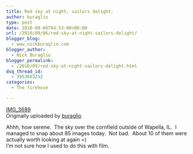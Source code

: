 ```yaml
---
title: Red sky at night, sailors delight.
author: buraglio
type: post
date: 2010-09-06T04:53:00+00:00
url: /2010/09/06/red-sky-at-night-sailors-delight/
blogger_blog:
  - www.nickburaglio.com
blogger_author:
  - Nick Buraglio
blogger_permalink:
  - /2010/09/red-sky-at-night-sailors-delight.html
dsq_thread_id:
  - 3953683252
categories:
  - The firehose

---
```

<div>
  <a href="http://www.flickr.com/photos/buraglio/4962158653/" title="photo sharing"><img alt="" src="http://farm5.static.flickr.com/4103/4962158653_23bf070799_m.jpg" /></a><br /><span><a href="http://www.flickr.com/photos/buraglio/4962158653/">IMG_3689</a><br />Originally uploaded by <a href="http://www.flickr.com/people/buraglio/">buraglio</a></span>
</div>

Ahhh, how serene.  The sky over the cornfield outside of Wapella, IL.  I managed to snap about 85 images today.  Not bad.  About 10 of them were actually worth looking at again =)  
I&#8217;m not sure how I used to do this with film.